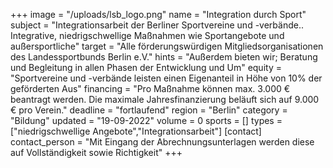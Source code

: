 +++
image = "/uploads/lsb_logo.png"
name = "Integration durch Sport"
subject = "Integrationsarbeit der Berliner Sportvereine und -verbände.. Integrative, niedrigschwellige Maßnahmen wie Sportangebote und außersportliche"
target = "Alle förderungswürdigen Mitgliedsorganisationen des Landessportbunds Berlin e.V."
hints = "Außerdem bieten wir; Beratung und Begleitung in allen Phasen der Entwicklung und Um"
equity = "Sportvereine und -verbände leisten einen Eigenanteil in Höhe von 10% der geförderten Aus"
financing = "Pro Maßnahme können max. 3.000 € beantragt werden. Die maximale Jahresfinanzierung beläuft sich auf 9.000 € pro Verein."
deadline = "fortlaufend"
region = "Berlin"
category = "Bildung"
updated = "19-09-2022"
volume = 0
sports = []
types = ["niedrigschwellige Angebote","Integrationsarbeit"]
[contact]
contact_person = "Mit Eingang der Abrechnungsunterlagen werden diese auf Vollständigkeit sowie Richtigkeit"
+++